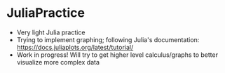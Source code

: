 # JuliaPractice

- Very light Julia practice
- Trying to implement graphing; following Julia's documentation: https://docs.juliaplots.org/latest/tutorial/
- Work in progress! Will try to get higher level calculus/graphs to better visualize more complex data
 
